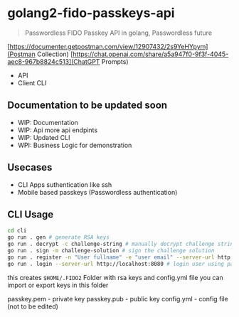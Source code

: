# golang2-fido-passkeys-api

> Passwordless FIDO Passkey API in golang, Passwordless future

[https://documenter.getpostman.com/view/12907432/2s9YeHYpym](Postman Collection)
[https://chat.openai.com/share/a5a947f0-9f3f-4045-aec8-967b8824c513](ChatGPT Prompts)

- API
- Client CLI

## Documentation to be updated soon

- WIP: Documentation
- WIP: Api more api endpints
- WIP: Updated CLI
- WPI: Business Logic for demonstration

## Usecases

- CLI Apps suthentication like ssh
- Mobile based passkeys (Passwordless authentication)

## CLI Usage

```bash
cd cli
go run . gen # generate RSA keys
go run . decrypt -c challenge-string # manually decrypt challenge string and solve manually too
go run . sign -m challenge-solution # sign the challenge solution
go run . register -n "User fullname" -e "user email" --server-url http://localhost:8080 # register user with previously generated rsa keys and verify challenge
go run . login --server-url http://localhost:8080 # login user using passkeyid
```

this creates `$HOME/.FIDO2` Folder with rsa keys and config.yml file
you can import or export keys in this folder

passkey.pem - private key
passkey.pub - public key
config.yml -  config file (not to be edited)

